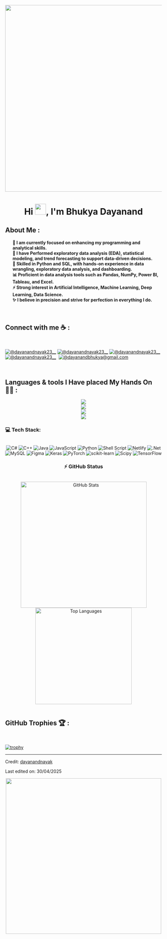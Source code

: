 
  <div align="center" width="50">
     <p><img src = "https://i.pinimg.com/736x/6a/b0/4d/6ab04d7cee29ee80a53b84bc6ecd8d6d.jpg" width ="600"> </p>
</div>
<h1 align="center">Hi <img src="https://media.giphy.com/media/hvRJCLFzcasrR4ia7z/giphy.gif" width="35">, I'm Bhukya Dayanand</h1>
<h2 id="about-me">About Me :</h2>
<ul>
 <h4>
  🌱 <b>I am currently focused on enhancing my programming and analytical skills.</b><br>
  🔭 <b>I have Performed exploratory data analysis (EDA), statistical modeling, and trend forecasting to support data-driven decisions.</b><br>
  💬 <b>Skilled in Python and SQL, with hands-on experience in data wrangling, exploratory data analysis, and dashboarding.</b><br>
  📊 <b>Proficient in data analysis tools such as Pandas, NumPy, Power BI, Tableau, and Excel.</b><br>
  ⚡ <b>Strong interest in Artificial Intelligence, Machine Learning, Deep Learning, Data Science.</b><br>
  ✨ <b>I believe in precision and strive for perfection in everything I do.</b>
</h4>
<div align="left"></div>

</ul>
<br>
<h2 id="connect-with-me-">Connect with me ☕ :</h2>
<br>
<p><a href="https://www.instagram.com/dayanandnayak23__?igsh=dHExcHd6OTNwbXc1"><img src="https://img.icons8.com/fluency/48/000000/instagram-new.png" alt="@dayanandnayak23__" title="dayanandnayak23__"></a> <a href=" https://www.facebook.com/dayanand.bhukya.1"><img src="https://img.icons8.com/fluency/48/000000/facebook.png" alt="@dayanandnayak23__" title=" @dayanandnayak23__"></a> <a href="https://www.linkedin.com/in/dayanandbhukya123/"><img src="https://img.icons8.com/fluency/48/000000/linkedin.png" alt="@dayanandnayak23__" title="@dayanandnayak23__"></a> <a href="https://x.com/DayanandBhukya?t=-TvyVUrbIw6cnMZmRly9_Q&s=09"><img src="https://img.icons8.com/fluency/48/000000/twitter-squared.png" alt="@dayanandnayak23__" title="@dayanandnayak23__"></a> <a href="phn:9392553918"><img src="https://img.icons8.com/fluency/48/000000/phone-disconnected.png" alt="" title="@9392553918"></a> <a href="dayanandbhukya@gmail.com"><img src="https://img.icons8.com/fluency/48/000000/apple-mail.png" alt="@dayanandbhukya@gmail.com" title="@dayanandbhukya@gmail.com"></a></p>
<br>
<h2 id="what-i-am-good-at-"> Languages & tools I Have placed My Hands On 🧑‍💻 :</h2>
<div align="center">
  <img src="https://skillicons.dev/icons?i=mongodb,gitlab,raspberrypi,arduino,nextjs" /><br>
    <img src="https://skillicons.dev/icons?i=html,css,vscode,github,pycharm" /><br>
    <img src="https://skillicons.dev/icons?i=c,ubuntu,python,javascript,mysql" /><br>
    <img src="https://skillicons.dev/icons?i=cpp,java,htmx,atom,pwsh" /><br>
</div>
 <h3>💻 Tech Stack:</h3>
     <br/>
  <div align="center">
   <img src="https://img.shields.io/badge/c%23-%23239120.svg?style=for-the-badge&logo=csharp&logoColor=white" alt="C#" /> 
  <img src="https://img.shields.io/badge/c++-%2300599C.svg?style=for-the-badge&logo=c%2B%2B&logoColor=white" alt="C++" />
  <img src="https://img.shields.io/badge/java-%23ED8B00.svg?style=for-the-badge&logo=openjdk&logoColor=white" alt="Java" />
  <img src="https://img.shields.io/badge/javascript-%23323330.svg?style=for-the-badge&logo=javascript&logoColor=%23F7DF1E" alt="JavaScript" />
  <img src="https://img.shields.io/badge/python-3670A0?style=for-the-badge&logo=python&logoColor=ffdd54" alt="Python" />
  <img src="https://img.shields.io/badge/shell_script-%23121011.svg?style=for-the-badge&logo=gnu-bash&logoColor=white" alt="Shell Script" />
  <img src="https://img.shields.io/badge/netlify-%23000000.svg?style=for-the-badge&logo=netlify&logoColor=#00C7B7" alt="Netlify" />
  <img src="https://img.shields.io/badge/.NET-5C2D91?style=for-the-badge&logo=.net&logoColor=white" alt=".Net" />
  <img src="https://img.shields.io/badge/mysql-4479A1.svg?style=for-the-badge&logo=mysql&logoColor=white" alt="MySQL" />
  <img src="https://img.shields.io/badge/figma-%23F24E1E.svg?style=for-the-badge&logo=figma&logoColor=white" alt="Figma" />
  <img src="https://img.shields.io/badge/Keras-%23D00000.svg?style=for-the-badge&logo=Keras&logoColor=white" alt="Keras" />
  <img src="https://img.shields.io/badge/PyTorch-%23EE4C2C.svg?style=for-the-badge&logo=PyTorch&logoColor=white" alt="PyTorch" />
  <img src="https://img.shields.io/badge/scikit--learn-%23F7931E.svg?style=for-the-badge&logo=scikit-learn&logoColor=white" alt="scikit-learn" />
  <img src="https://img.shields.io/badge/SciPy-%230C55A5.svg?style=for-the-badge&logo=scipy&logoColor=%white" alt="Scipy" />
  <img src="https://img.shields.io/badge/TensorFlow-%23FF6F00.svg?style=for-the-badge&logo=TensorFlow&logoColor=white" alt="TensorFlow" />
  </div>
  <div align="center"> 
  </div>
  <!-- GitHub Stats -->
<h3 align="center">⚡ GitHub Status</h3>
<br>
<div align="center">
  <img width="405" src="https://github-readme-stats.vercel.app/api?username=dayanandnayak23&count_private=true&show_icons=true&theme=default&rank_icon=github&border_radius=10" alt="GitHub Stats"/>
  
  <img width="310" src="https://github-readme-stats.vercel.app/api/top-langs/?username=dayanandnayak23&theme=default&hide_border=false&include_all_commits=false&count_private=false&layout=compact" alt="Top Languages"/>
</div>
<br> 
<h2 id="github-thropies-">GitHub Trophies 🏆 :</h2>
<br>
<p>
  <a href="https://github.com/dayanandnayak23/github-profile-trophy">
    <img src="https://github-profile-trophy.vercel.app/?username=dayanandnayak23" alt="trophy">
  </a>
</p>
<hr>
<p>Credit: <a href="https://github.com/dayanandnayak23">dayanandnayak</a></p>
<p>Last edited on: 30/04/2025</p> 
 <div align="center" width="50">
     <p><img src ="https://i.pinimg.com/736x/ef/ab/90/efab90ab1779335eff9dd16710d536a3.jpg" width ="500"> </p>
</div>
